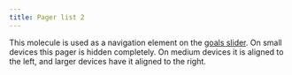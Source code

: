```yaml
---
title: Pager list 2
---
```

This molecule is used as a navigation element on the [goals slider](/?p=components-goals). On small devices this pager is hidden completely. On medium devices it is aligned to the left, and larger devices have it aligned to the right.